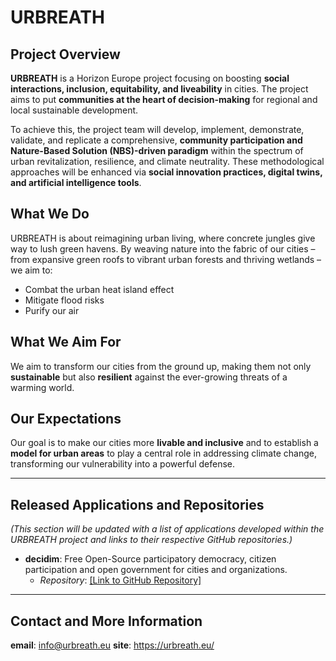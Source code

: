 # URBREATH

## Project Overview

**URBREATH** is a Horizon Europe project focusing on boosting **social interactions, inclusion, equitability, and liveability** in cities. The project aims to put **communities at the heart of decision-making** for regional and local sustainable development.

To achieve this, the project team will develop, implement, demonstrate, validate, and replicate a comprehensive, **community participation and Nature-Based Solution (NBS)-driven paradigm** within the spectrum of urban revitalization, resilience, and climate neutrality. These methodological approaches will be enhanced via **social innovation practices, digital twins, and artificial intelligence tools**.

## What We Do

URBREATH is about reimagining urban living, where concrete jungles give way to lush green havens. By weaving nature into the fabric of our cities – from expansive green roofs to vibrant urban forests and thriving wetlands – we aim to:

* Combat the urban heat island effect
* Mitigate flood risks
* Purify our air

## What We Aim For

We aim to transform our cities from the ground up, making them not only **sustainable** but also **resilient** against the ever-growing threats of a warming world.

## Our Expectations

Our goal is to make our cities more **livable and inclusive** and to establish a **model for urban areas** to play a central role in addressing climate change, transforming our vulnerability into a powerful defense.

---

## Released Applications and Repositories

*(This section will be updated with a list of applications developed within the URBREATH project and links to their respective GitHub repositories.)*

* **decidim**: Free Open-Source participatory democracy, citizen participation and open government for cities and organizations.
  * *Repository*: [[Link to GitHub Repository]](https://github.com/URBREATH/decidim)

---

## Contact and More Information

**email**: info@urbreath.eu
**site**: https://urbreath.eu/
